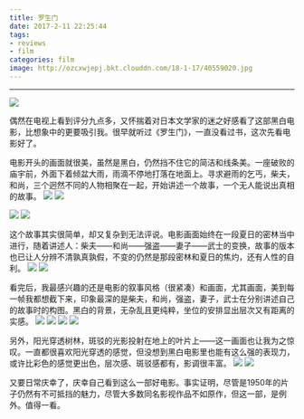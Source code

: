 ```yaml
---
title: 罗生门
date: 2017-2-11 22:25:44
tags: 
- reviews
- film
categories: film
image: http://ozcxwjepj.bkt.clouddn.com/18-1-17/40559020.jpg
---
```

*****
<!--more-->
![](http://ozcxwjepj.bkt.clouddn.com/18-1-17/40559020.jpg)

偶然在电视上看到评分九点多，又怀揣着对日本文学家的迷之好感看了这部黑白电影，比想象中的更要吸引我。很早就听过《罗生门》，一直没看过书，这次先看电影好了。

电影开头的画面就很美，虽然是黑白，仍然挡不住它的简洁和线条美。一座破败的庙宇前，外面下着倾盆大雨，雨滴不停地打落在地面上。寻求避雨的乞丐，柴夫，和尚，三个迥然不同的人物相聚在一起，开始讲述一个故事，一个无人能说出真相的故事。
![](http://ozcxwjepj.bkt.clouddn.com/18-1-17/1928798.jpg)
![](http://ozcxwjepj.bkt.clouddn.com/18-1-17/16592875.jpg)

![](http://ozcxwjepj.bkt.clouddn.com/18-1-17/96512981.jpg)
![](http://ozcxwjepj.bkt.clouddn.com/18-1-17/64864151.jpg)

这个故事其实很简单，却又复杂到无法评说。电影画面始终在一段夏日的密林当中进行，随着讲述人：柴夫——和尚——强盗——妻子——武士的变换，故事的版本也已让人分辨不清孰真孰假，不变的仍然是那段密林和夏日的焦灼，还有人性的自利。
![](http://ozcxwjepj.bkt.clouddn.com/18-1-17/50561540.jpg)
![](http://ozcxwjepj.bkt.clouddn.com/18-1-17/53064519.jpg)

看完后，我最感兴趣的还是电影的叙事风格（很紧凑）和画面，尤其画面，美到每一帧我都想截下来，印象最深的是柴夫，和尚，强盗，妻子，武士在分别讲述自己的故事时的构图。黑白的背景，无杂乱且更纯粹，坐位的安排显出层次又有距离的实感。
![](http://ozcxwjepj.bkt.clouddn.com/18-1-17/45166776.jpg)
![](http://ozcxwjepj.bkt.clouddn.com/18-1-17/51001764.jpg)
![](http://ozcxwjepj.bkt.clouddn.com/18-1-17/61352045.jpg)
![](http://ozcxwjepj.bkt.clouddn.com/18-1-17/48983458.jpg)

另外，阳光穿透树林，斑驳的光影投射在地上的叶片上——这一画面也让我为之惊叹。一直都很喜欢阳光穿透的感觉，但没想到黑白电影里也能有这么强的表现力，或许比彩色的感觉更出色，层次感、斑驳感都有，影调很丰富。
![](http://ozcxwjepj.bkt.clouddn.com/18-1-17/59170894.jpg)
![](http://ozcxwjepj.bkt.clouddn.com/18-1-17/1321130.jpg)

又要日常庆幸了，庆幸自己看到这么一部好电影。事实证明，尽管是1950年的片子仍然有不可抵挡的魅力，尽管大多数同名影视作品不如原作，但这一部，是例外。值得一看。
